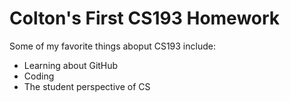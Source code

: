 # Colton's First CS193 Homework

Some of my favorite things aboput CS193 include:
- Learning about GitHub
- Coding
- The student perspective of CS
